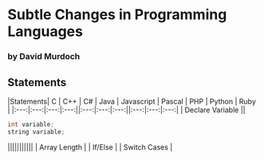 # Subtle Changes in Programming Languages

### by David Murdoch

## Statements

|Statements| C | C++ | C# | Java | Javascript | Pascal | PHP | Python | Ruby |
|:---:|:---:|:---:|:---:||:---:|:---:|:---:||:---:|:---:|:---:|
| Declare Variable || 
```cpp
int variable;
string variable;
```
|||||||||||
| Array Length |
| If/Else |
| Switch Cases |

